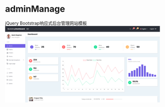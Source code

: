 # adminManage
jQuery Bootstrap响应式后台管理网站模板
![效果图](https://github.com/packjie/adminManage/blob/master/img/desc.png) 

